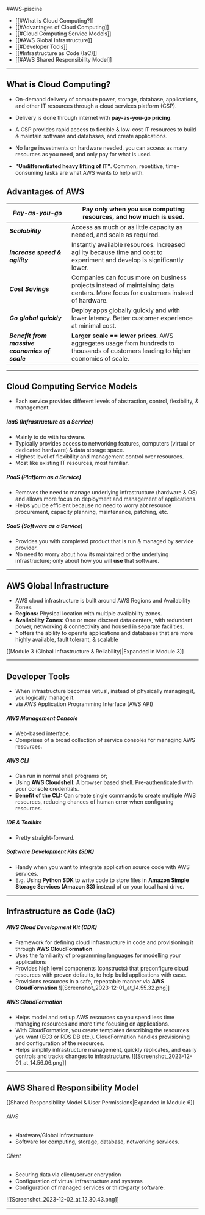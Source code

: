 
#AWS-piscine 

- [[#What is Cloud Computing?]]
- [[#Advantages of Cloud Computing]]
- [[#Cloud Computing Service Models]]
- [[#AWS Global Infrastructure]]
- [[#Developer Tools]]
- [[#Infrastructure as Code (IaC)]]
- [[#AWS Shared Responsibility Model]]

--------
## What is Cloud Computing?

- On-demand delivery of compute power, storage, database, applications, and other IT resources through a cloud services platform (CSP).
- Delivery is done through internet with **pay-as-you-go pricing**.

- A CSP provides rapid access to flexible & low-cost IT resources to build & maintain software and databases, and create applications.
- No large investments on hardware needed, you can access as many resources as you need, and only pay for what is used.

- **"Undifferentiated heavy lifting of IT"**. Common, repetitive, time-consuming tasks are what AWS wants to help with.
## Advantages of AWS

| ***Pay-as-you-go*** | Pay only when you use computing resources, and how much is used. |
|----|----|
| ***Scalability*** | Access as much or as little capacity as needed, and scale as required.|
| ***Increase speed & agility*** | Instantly available resources. Increased agility because time and cost to experiment and develop is significantly lower.
| ***Cost Savings*** | Companies can focus more on business projects instead of maintaining data centers. More focus for customers instead of hardware.|
| ***Go global quickly*** | Deploy apps globally quickly and with lower latency. Better customer experience at minimal cost.|
| ***Benefit from massive economies of scale*** | **Larger scale == lower prices.** AWS aggregates usage from hundreds to thousands of customers leading to higher economies of scale. |

-----------
## Cloud Computing Service Models
* Each service provides different levels of abstraction, control, flexibility, & management.

##### IaaS (Infrastructure as a Service)
- Mainly to do with hardware.
- Typically provides access to networking features, computers (virtual or dedicated hardware) & data storage space.
- Highest level of flexibility and management control over resources.
- Most like existing IT resources, most familiar.
##### PaaS (Platform as a Service)
- Removes the need to manage underlying infrastructure (hardware & OS) and allows more focus on deployment and management of applications.
- Helps you be efficient because no need to worry abt resource procurement, capacity planning, maintenance, patching, etc.
##### SaaS (Software as a Service)
- Provides you with completed product that is run & managed by service provider.
- No need to worry about how its maintained or the underlying infrastructure; only about how you will **use** that software.
----------
## AWS Global Infrastructure
- AWS cloud infrastructure is built around AWS Regions and Availability Zones.
- **Regions:** Physical location with multiple availability zones.
- **Availability Zones:** One or more discreet data centers, with redundant power, networking & connectivity and housed in separate facilities.
- ^ offers the ability to operate applications and databases that are more highly available, fault tolerant, & scalable

[[Module 3 (Global Infrastructure & Reliability)|Expanded in Module 3]]

----
## Developer Tools
- When infrastructure becomes virtual, instead of physically managing it, you logically manage it.
- via AWS Application Programming Interface (AWS API)
##### AWS Management Console
- Web-based interface.
- Comprises of a broad collection of service consoles for managing AWS resources.
##### AWS CLI
- Can run in normal shell programs or;
- Using **AWS Cloudshell**: A browser based shell. Pre-authenticated with your console credentials.
- **Benefit of the CLI:** Can create single commands to create multiple AWS resources, reducing chances of human error when configuring resources.
##### IDE & Toolkits
- Pretty straight-forward.
##### Software Development Kits (SDK)
- Handy when you want to integrate application source code with AWS services.
- E.g. Using **Python SDK** to write code to store files in **Amazon Simple Storage Services (Amazon S3)** instead of on your local hard drive.

--------
## Infrastructure as Code (IaC)

##### AWS Cloud Development Kit (CDK)

- Framework for defining cloud infrastructure in code and provisioning it through **AWS CloudFormation**
- Uses the familiarity of programming languages for modelling your applications
- Provides high level components (constructs) that preconfigure cloud resources with proven defaults, to help build applications with ease.
- Provisions resources in a safe, repeatable manner via **AWS CloudFormation**
![[Screenshot_2023-12-01_at_14.55.32.png]]

##### AWS CloudFormation
- Helps model and set up AWS resources so you spend less time managing resources and more time focusing on applications.
- With CloudFormation, you create templates describing the resources you want (EC3 or RDS DB etc.). CloudFormation handles provisioning and configuration of the resources.
- Helps simplify infrastructure management, quickly replicates, and easily controls and tracks changes to infrastructure.
![[Screenshot_2023-12-01_at_14.56.06.png]]
---------------------
## AWS Shared Responsibility Model

[[Shared Responsibility Model & User Permissions|Expanded in Module 6]]
###### AWS
- Hardware/Global infrastructure
- Software for computing, storage, database, networking services.
###### Client
- Securing data via client/server encryption
- Configuration of virtual infrastructure and systems
- Configuration of managed services or third-party software.

![[Screenshot_2023-12-02_at_12.30.43.png]]

-----

